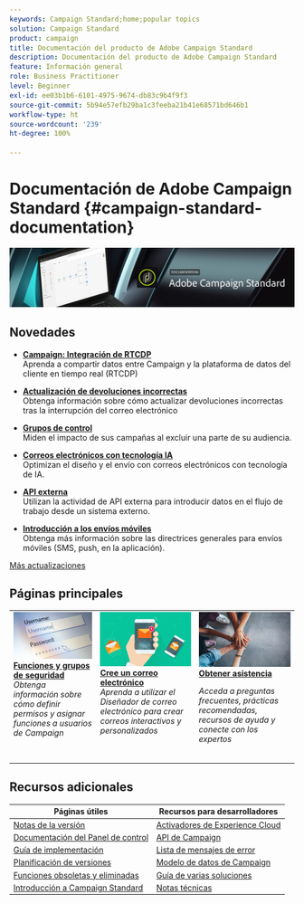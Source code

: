 ```yaml
---
keywords: Campaign Standard;home;popular topics
solution: Campaign Standard
product: campaign
title: Documentación del producto de Adobe Campaign Standard
description: Documentación del producto de Adobe Campaign Standard
feature: Información general
role: Business Practitioner
level: Beginner
exl-id: ee03b1b6-6101-4975-9674-db83c9b4f9f3
source-git-commit: 5b94e57efb29ba1c3feeba21b41e68571bd646b1
workflow-type: ht
source-wordcount: '239'
ht-degree: 100%

---
```


# Documentación de Adobe Campaign Standard {#campaign-standard-documentation}

![](start/using/assets/do-not-localize/banner_acs_doc.jpg)

## Novedades

* **[Campaign: Integración de RTCDP](integrating/using/get-started-sources-destinations.md)**<br/> Aprenda a compartir datos entre Campaign y la plataforma de datos del cliente en tiempo real (RTCDP)

* **[Actualización de devoluciones incorrectas](https://helpx.adobe.com/es/campaign/kb/update-bounce-qualification.html)**<br/> Obtenga información sobre cómo actualizar devoluciones incorrectas tras la interrupción del correo electrónico

* **[Grupos de control](sending/using/control-group.md)**<br/>
Miden el impacto de sus campañas al excluir una parte de su audiencia.

* **[Correos electrónicos con tecnología IA](sending/using/predictive.md)**<br/>
Optimizan el diseño y el envío con correos electrónicos con tecnología de IA.

* **[API externa](automating/using/external-api.md)**<br/>
Utilizan la actividad de API externa para introducir datos en el flujo de trabajo desde un sistema externo.

* **[Introducción a los envíos móviles](https://helpx.adobe.com/es/campaign/kb/acs-mobile.html)**<br/>
Obtenga más información sobre las directrices generales para envíos móviles (SMS, push, en la aplicación).

[Más actualizaciones](rn/using/documentation-updates.md)

## Páginas principales

<table>
<tr>
  <td valign="top">
    <a href="administration/using/about-access-management.md">
      <img alt="Funciones" src="start/using/assets/roles.png"/>
    </a>
    <div>
    <a href="administration/using/about-access-management.md"><strong>Funciones y grupos de seguridad</strong></a>
    </div>
    <em>Obtenga información sobre cómo definir permisos y asignar funciones a usuarios de Campaign</em>
    <br>
  </td>
  <td valign="top">
    <a href="designing/using/designing-content-in-adobe-campaign.md">
      <img alt="Creador" src="start/using/assets/design.png" />
    </a>
    <div>
    <a href="designing/using/designing-content-in-adobe-campaign.md"><strong>Cree un correo electrónico</strong></a>
    </div>
    <em>Aprenda a utilizar el Diseñador de correo electrónico para crear correos interactivos y personalizados</em>
    <br>
  </td>
  <td valign="top">
       <img alt="Asistencia técnica" src="start/using/assets/do-not-localize/help.jpeg" />
    <div><a href="support.md">
    <strong>Obtener asistencia</strong></a>
    </div>
    <p><em>Acceda a preguntas frecuentes, prácticas recomendadas, recursos de ayuda y conecte con los expertos</em></p>
    <br>
  </td>
</tr>
</table>

## Recursos adicionales

| Páginas útiles | Recursos para desarrolladores |
|---|---|
| [Notas de la versión](rn/using/release-notes.md) | [Activadores de Experience Cloud](integrating/using/about-adobe-experience-cloud-triggers.md) |
| [Documentación del Panel de control](https://experienceleague.adobe.com/docs/control-panel/using/control-panel-home.html?lang=es) | [API de Campaign](api/using/get-started-apis.md) |
| [Guía de implementación](https://helpx.adobe.com/es/campaign/kb/campaign-standard-implementation-guide.html) | [Lista de mensajes de error](https://docs.adobe.com/content/help/en/campaign-classic/technicalresources/error_messages/error_codes.html) |
| [Planificación de versiones](rn/using/release-planning.md) | [Modelo de datos de Campaign](developing/using/datamodel-introduction.md) |
| [Funciones obsoletas y eliminadas](rn/using/deprecated-features.md) | [Guía de varias soluciones](integrating/using/get-started-campaign-integrations.md) |
| [Introducción a Campaign Standard](start/using/about-campaign-standard.md) | [Notas técnicas](https://helpx.adobe.com/es/campaign/kb/acs-article-list.html) |
